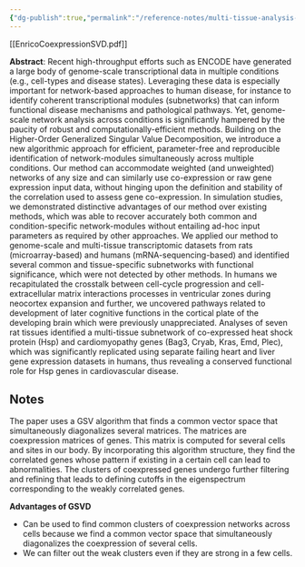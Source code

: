 ```yaml
---
{"dg-publish":true,"permalink":"/reference-notes/multi-tissue-analysis-of-co-expression-networks-by-higher-order-generalized-singular-value-decomposition-identifies-functionally-coherent-transcriptional-modules/","title":"Multi-tissue Analysis of Co-expression Networks by Higher-Order Generalized Singular Value Decomposition Identifies Functionally Coherent Transcriptional Modules","tags":["duke-nus","collaboration","PhD"],"noteIcon":""}
---
```


[[EnricoCoexpressionSVD.pdf]]

**Abstract**: Recent high-throughput efforts such as ENCODE have generated a large body of genome-scale transcriptional data in multiple conditions (e.g., cell-types and disease states). Leveraging these data is especially important for network-based approaches to human disease, for instance to identify coherent transcriptional modules (subnetworks) that can inform functional disease mechanisms and pathological pathways. Yet, genome-scale network analysis across conditions is significantly hampered by the paucity of robust and computationally-efficient methods. Building on the Higher-Order Generalized Singular Value Decomposition, we introduce a new algorithmic approach for efficient, parameter-free and reproducible identification of network-modules simultaneously across multiple conditions. Our method can accommodate weighted (and unweighted) networks of any size and can similarly use co-expression or raw gene expression input data, without hinging upon the definition and stability of the correlation used to assess gene co-expression. In simulation studies, we demonstrated distinctive advantages of our method over existing methods, which was able to recover accurately both common and condition-specific network-modules without entailing ad-hoc input parameters as required by other approaches. We applied our method to genome-scale and multi-tissue transcriptomic datasets from rats (microarray-based) and humans (mRNA-sequencing-based) and identified several common and tissue-specific subnetworks with functional significance, which were not detected by other methods. In humans we recapitulated the crosstalk between cell-cycle progression and cell-extracellular matrix interactions processes in ventricular zones during neocortex expansion and further, we uncovered pathways related to development of later cognitive functions in the cortical plate of the developing brain which were previously unappreciated. Analyses of seven rat tissues identified a multi-tissue subnetwork of co-expressed heat shock protein (Hsp) and cardiomyopathy genes (Bag3, Cryab, Kras, Emd, Plec), which was significantly replicated using separate failing heart and liver gene expression datasets in humans, thus revealing a conserved functional role for Hsp genes in cardiovascular disease.

## Notes

The paper uses a GSV algorithm that finds a common vector space that simultaneously diagonalizes several matrices. The matrices are coexpression matrices of genes. This matrix is computed for several cells and sites in our body. By incorporating this algorithm structure, they find the correlated genes whose pattern if existing in a certain cell can lead to abnormalities. The clusters of coexpressed genes undergo further filtering and refining that leads to defining cutoffs in the eigenspectrum corresponding to the weakly correlated genes. 

**Advantages of GSVD**
- Can be used to find common clusters of coexpression networks across cells because we find a common vector space that simultaneously diagonalizes the coexpression of several cells.
- We can filter out the weak clusters even if they are strong in a few cells.
